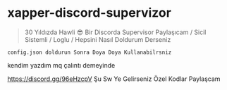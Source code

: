 # xapper-discord-supervizor

> 30 Yıldızda Hawli 😎 Bir Discorda Supervisor Paylaşıcam / Sicil Sistemli / Loglu / Hepsini Nasıl Doldurum Derseniz 

```config.json doldurun Sonra Doya Doya Kullanabilrsniz```

kendim yazdım mq çalıntı demeyinde


https://discord.gg/96eHzcpV Şu Sw Ye Gelirseniz Özel Kodlar Paylaşcam
